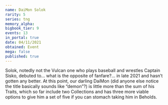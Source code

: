 ```yaml
---
name: DaiMon Solok
rarity: 5
series: tng
memory_alpha:
bigbook_tier: 9
events: 13
in_portal: true
date: 04/11/2021
obtained: Event
mega: false
published: true
---
```


Solok, notedly not the Vulcan one who plays baseball and wrestles Captain Sisko, debuted to… what is the opposite of fanfare?... in late 2021 and hasn’t gotten any better. At this point, our darling DaiMon (did anyone else notice the title basically sounds like “demon”?) is little more than the sum of his Traits, which so far include two Collections and has three more viable options to give him a set of five if you can stomach taking him in Beholds.
